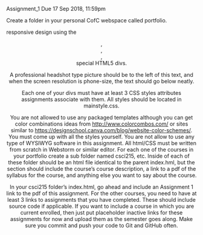 Assignment_1
Due 17 Sep 2018, 11:59pm

Create a folder in your personal CofC webspace called portfolio.

 responsive design using the <header>, <nav>, <section>, <footer> special HTML5 divs.

A professional headshot type picture should be to the left of this text, and when the screen resolution is phone-size, the text should go below neatly.

Each one of your divs must have at least 3 CSS styles attributes assignments associate with them. All styles should be located in mainstyle.css.

You are not allowed to use any packaged templates although you can get color combinations ideas from http://www.colorcombos.com/ or sites similar to https://designschool.canva.com/blog/website-color-schemes/. You must come up with all the styles yourself. You are not allow to use any type of WYSIWYG software in this assignment. All html/CSS must be written from scratch in Webstorm or similar editor.
For each one of the courses in your portfolio create a sub folder named csci215, etc. Inside of each of these folder should be an html file identical to the parent index.hml, but the section should include the course’s course description, a link to a pdf of the syllabus for the course, and anything else you want to say about the course.

In your csci215 folder’s index.html, go ahead and include an Assignment 1 link to the pdf of this assignment.
For the other courses, you need to have at least 3 links to assignments that you have completed. These should include source code if applicable. If you want to include a course in which you are current enrolled, then just put placeholder inactive links for these assignments for now and upload them as the semester goes along.
Make sure you commit and push your code to Git and GitHub often.
